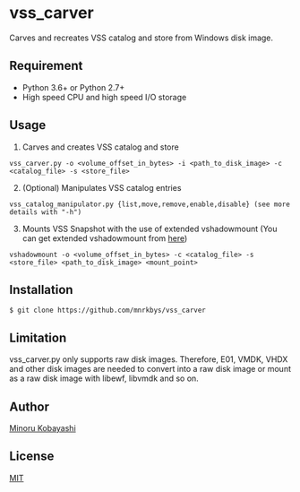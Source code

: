 # vss_carver
Carves and recreates VSS catalog and store from Windows disk image.

## Requirement
- Python 3.6+ or Python 2.7+
- High speed CPU and high speed I/O storage

## Usage
1. Carves and creates VSS catalog and store
```
vss_carver.py -o <volume_offset_in_bytes> -i <path_to_disk_image> -c <catalog_file> -s <store_file>
```
2. (Optional) Manipulates VSS catalog entries
```
vss_catalog_manipulator.py {list,move,remove,enable,disable} (see more details with "-h")
```
3. Mounts VSS Snapshot with the use of extended vshadowmount (You can get extended vshadowmount from [here](https://github.com/mnrkbys/vss_carver/tree/master/extended-libvshadow))
```
vshadowmount -o <volume_offset_in_bytes> -c <catalog_file> -s <store_file> <path_to_disk_image> <mount_point>
```

## Installation
    $ git clone https://github.com/mnrkbys/vss_carver

## Limitation
vss_carver.py only supports raw disk images. Therefore, E01, VMDK, VHDX and other disk images are needed to convert into a raw disk image or mount as a raw disk image with libewf, libvmdk and so on.

## Author
[Minoru Kobayashi](https://twitter.com/unkn0wnbit)

## License
[MIT](http://opensource.org/licenses/mit-license.php)
